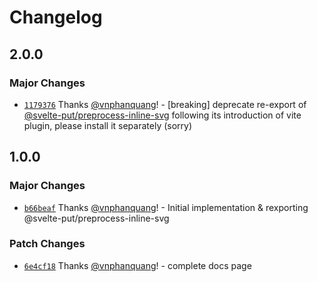 # Changelog

## 2.0.0

### Major Changes

- [`1179376`](https://github.com/vnphanquang/svelte-put/commit/11793763c6579ed092a114eea0e8fc6f56f3a845) Thanks [@vnphanquang](https://github.com/vnphanquang)! - [breaking] deprecate re-export of [@svelte-put/preprocess-inline-svg](https://svelte-put.vnphanquang.com/docs/preprocess-inline-svg) following its introduction of vite plugin, please install it separately (sorry)

## 1.0.0

### Major Changes

- [`b66beaf`](https://github.com/vnphanquang/svelte-put/commit/b66beaf82a936b5d94cac6b81854bf3cce4f0586) Thanks [@vnphanquang](https://github.com/vnphanquang)! - Initial implementation & rexporting @svelte-put/preprocess-inline-svg

### Patch Changes

- [`6e4cf18`](https://github.com/vnphanquang/svelte-put/commit/6e4cf18abb09f1194f030763631747e521514912) Thanks [@vnphanquang](https://github.com/vnphanquang)! - complete docs page
